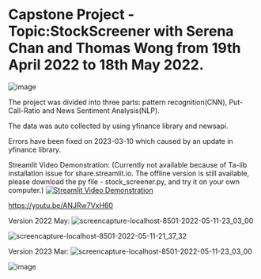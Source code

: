 # Capstone Project - Topic:StockScreener with Serena Chan and Thomas Wong from 19th April 2022 to 18th May 2022.
![image](https://user-images.githubusercontent.com/97008731/168753248-ba9bf466-e638-49fd-983d-33550cddb604.png)

The project was divided into three parts: pattern recognition(CNN), Put-Call-Ratio and News Sentiment Analysis(NLP).

The data was auto collected by using yfinance library and newsapi.


Errors have been fixed on 2023-03-10 which caused by an update in yfinance library.


Streamlit Video Demonstration: (Currently not available because of Ta-lib installation issue for share.streamlit.io. The offline version is still available, please download the py file - stock_screener.py, and try it on your own computer.)
[![Streamlit Video Demonstration](https://img.youtube.com/vi/ANJRw7VxH60/0.jpg)](https://www.youtube.com/watch?v=ANJRw7VxH60)

https://youtu.be/ANJRw7VxH60

Version 2022 May:
![screencapture-localhost-8501-2022-05-11-23_03_00](https://user-images.githubusercontent.com/97008731/224282701-669c7e9b-f898-44fd-9d58-796f2c3e773e.png)

![screencapture-localhost-8501-2022-05-11-21_37_32](https://user-images.githubusercontent.com/97008731/168753506-a80bbdb5-f41f-49cd-ad5f-bf68d6eaa5e1.png)


Version 2023 Mar:
![screencapture-localhost-8501-2022-05-11-23_03_00](https://user-images.githubusercontent.com/97008731/224282732-339ff00e-f02a-4f6c-ba7b-f07e909e1d09.png)

![image](https://user-images.githubusercontent.com/97008731/224281246-dc5e214e-8365-4349-9081-541154ec9924.png)
